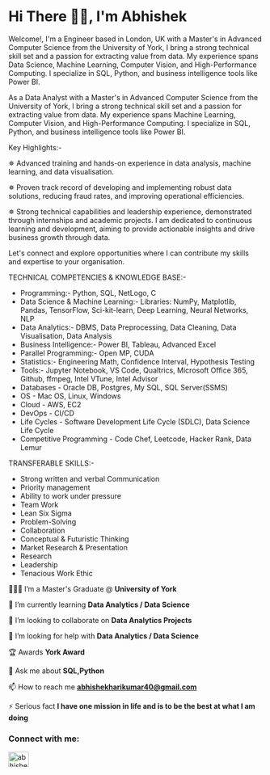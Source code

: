 <h1 align="left">Hi There 👋🏻, I'm Abhishek</h1>

Welcome!, I'm a Engineer based in London, UK with a Master's in Advanced Computer Science from the University of York, I bring a strong technical skill set and a passion for extracting value from data. My experience spans Data Science, Machine Learning, Computer Vision, and High-Performance Computing. I specialize in SQL, Python, and business intelligence tools like Power BI.


As a Data Analyst with a Master's in Advanced Computer Science from the University of York, I bring a strong technical skill set and a passion for extracting value from data. My experience spans Machine Learning, Computer Vision, and High-Performance Computing. I specialize in SQL, Python, and business intelligence tools like Power BI. 

Key Highlights:-

✵ Advanced training and hands-on experience in data analysis, machine learning, and data visualisation. 

✵ Proven track record of developing and implementing robust data solutions, reducing fraud rates, and improving operational efficiencies. 

✵ Strong technical capabilities and leadership experience, demonstrated through internships and academic projects. I am dedicated to continuous learning and development, aiming to provide actionable insights and drive business growth through data.

Let's connect and explore opportunities where I can contribute my skills and expertise to your organisation. 

TECHNICAL COMPETENCIES & KNOWLEDGE BASE:-

- Programming:- Python, SQL, NetLogo, C 
- Data Science & Machine Learning:- Libraries: NumPy, Matplotlib, Pandas, TensorFlow, Sci-kit-learn, Deep Learning, Neural Networks, NLP
- Data Analytics:- DBMS, Data Preprocessing, Data Cleaning, Data Visualisation, Data Analysis 
- Business Intelligence:- Power BI, Tableau, Advanced Excel
- Parallel Programming:- Open MP, CUDA
- Statistics:- Engineering  Math, Confidence Interval, Hypothesis Testing
- Tools:- Jupyter Notebook, VS Code, Qualtrics, Microsoft Office 365, Github, ffmpeg, Intel VTune, Intel Advisor
- Databases - Oracle DB, Postgres, My SQL, SQL Server(SSMS)
- OS - Mac OS, Linux, Windows
- Cloud - AWS, EC2
- DevOps - CI/CD
- Life Cycles - Software Development Life Cycle (SDLC), Data Science Life Cycle
- Competitive Programming - Code Chef, Leetcode, Hacker Rank, Data Lemur

TRANSFERABLE SKILLS:-

- Strong written and verbal Communication
- Priority management
- Ability to work under pressure
- Team Work
- Lean Six Sigma
- Problem-Solving
- Collaboration
- Conceptual & Futuristic Thinking
- Market Research & Presentation 
- Research
- Leadership
- Tenacious Work Ethic

👨🏻‍🎓 I’m a Master's Graduate @ **University of York**


🌱 I’m currently learning **Data Analytics / Data Science**


👯 I’m looking to collaborate on **Data Analytics Projects**


🤝 I’m looking for help with **Data Analytics / Data Science**


🏆 Awards  **York Award**


💬 Ask me about **SQL,Python**


📫 How to reach me **abhishekharikumar40@gmail.com**


⚡ Serious fact **I have one mission in life and is to be the best at what I am doing**

<h3 align="left">Connect with me:</h3>
<p align="left">
<a href="https://linkedin.com/in/abhishek harikumar" target="blank"><img align="center" src="https://raw.githubusercontent.com/rahuldkjain/github-profile-readme-generator/master/src/images/icons/Social/linked-in-alt.svg" alt="abhishek harikumar" height="30" width="40" /></a>
</p>



